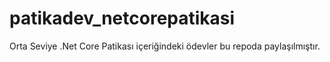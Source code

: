 # patikadev_netcorepatikasi
Orta Seviye .Net Core Patikası içeriğindeki ödevler bu repoda paylaşılmıştır.
